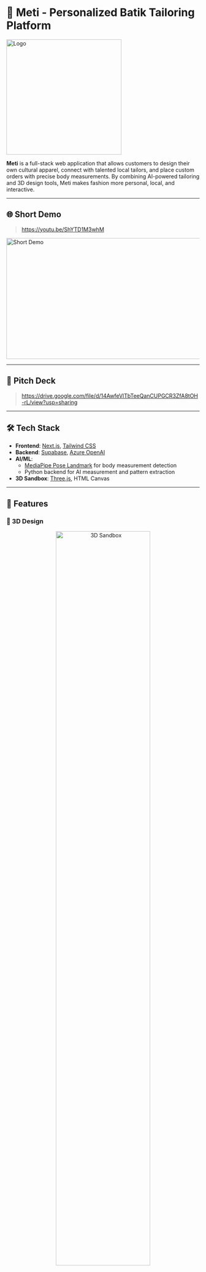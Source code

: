 # 🧵 Meti - Personalized Batik Tailoring Platform

<p align="start">
  <img src="https://znesmqivmcecevioaejc.supabase.co/storage/v1/object/public/meti.storage/dummy/LOGO_text.png" width="300" alt="Logo" />
</p>

**Meti** is a full-stack web application that allows customers to design their own cultural apparel, connect with talented local tailors, and place custom orders with precise body measurements. By combining AI-powered tailoring and 3D design tools, Meti makes fashion more personal, local, and interactive.

---

## 🌐 Short Demo

> https://youtu.be/ShYTD1M3whM

<a href="https://youtu.be/ShYTD1M3whM">
  <img src="https://img.youtube.com/vi/ShYTD1M3whM/0.jpg" alt="Short Demo" width="560" height="315" />
</a>

---

## 📖 Pitch Deck

> https://drive.google.com/file/d/14AwfeVlTbTeeQanCUPGCR3ZfA8tOH-rL/view?usp=sharing

---

## 🛠️ Tech Stack

- **Frontend**: [Next.js](https://nextjs.org/), [Tailwind CSS](https://tailwindcss.com/)
- **Backend**: [Supabase](https://supabase.com/), [Azure OpenAI](https://azure.microsoft.com/en-us/products/ai-services/openai-service/)
- **AI/ML**:
  - [MediaPipe Pose Landmark](https://developers.google.com/mediapipe) for body measurement detection
  - Python backend for AI measurement and pattern extraction
- **3D Sandbox**: [Three.js](https://threejs.org/), HTML Canvas

---

## 📁 Features

### 🧵 3D Design

<p align="center">
  <img src="https://znesmqivmcecevioaejc.supabase.co/storage/v1/object/public/meti.storage/github_gif/2025-07-25%2019-24-09.gif" alt="3D Sandbox" width="70%" />
</p>

- Interactive sandbox to design custom apparel
- Custom Batik pattern editor using **Three.js** and **HTML Canvas**
- Extract dominant colors from uploaded images and customize palette
- **Computer Vision** detects and modifies Batik pattern colors dynamically

---

### 🔐 Authentication

<p style="display: flex; justify-content: left;">
  <img src="https://znesmqivmcecevioaejc.supabase.co/storage/v1/object/public/meti.storage/github_gif/login.jpg" height="300" />
  <img src="https://znesmqivmcecevioaejc.supabase.co/storage/v1/object/public/meti.storage/github_gif/register.jpg" height="300" />
</p>

- Secure user login and registration
- Integrated with Supabase Auth

---

### 💬 Real-Time Chat with Translation

<p align="center">
  <img src="https://znesmqivmcecevioaejc.supabase.co/storage/v1/object/public/meti.storage/github_gif/2025-07-25%2020-17-39.gif" alt="Real-Time Chat" width="70%" />
</p>

- Real-time communication between customers and tailors
- Built-in translation powered by **Azure OpenAI** for multilingual conversations (supports Indonesian dialects)

---

### 🌟 Featured Weavers

<p align="center">
  <img src="https://znesmqivmcecevioaejc.supabase.co/storage/v1/object/public/meti.storage/github_gif/fw.jpg" alt="Featured Weavers" width="70%" />
</p>

- Browse unique Batik patterns from local weavers
- Select patterns to start designing custom T-shirts

---

### 📏 AI Body Measurement

<p align="center">
  <img src="https://znesmqivmcecevioaejc.supabase.co/storage/v1/object/public/meti.storage/github_gif/2025-07-25%2019-28-56.gif" alt="AI Body Measurement" width="70%" />
</p>

- AI-assisted body measurement using **MediaPipe Pose Landmark Detection**
- Requires an object reference (e.g., a 500 Rupiah coin)
- Measurements extracted:
  - Right Arm Length
  - Left Arm Length
  - Shoulder Width
  - Upper Body Height
  - Hip Width

---

### 📦 Orders

<p align="center">
  <img src="https://znesmqivmcecevioaejc.supabase.co/storage/v1/object/public/meti.storage/github_gif/all_orders.jpg" alt="Orders" width="70%" />
  <img src="https://znesmqivmcecevioaejc.supabase.co/storage/v1/object/public/meti.storage/github_gif/order_details.jpg" alt="Orders" width="70%" />
</p>

- Place and manage custom clothing orders
- View real-time order status

---

### 👤 User Profile

<p align="center">
  <img src="https://znesmqivmcecevioaejc.supabase.co/storage/v1/object/public/meti.storage/github_gif/pofile.jpg" alt="User Profile" width="70%" />
</p>

- Manage user information
- Editable profile fields

---

### 🧵 Tailors

<p align="center">
  <img src="https://znesmqivmcecevioaejc.supabase.co/storage/v1/object/public/meti.storage/github_gif/tailors_img.jpg" alt="Tailors Directory" width="70%" />
</p>

- View list of available tailors
- Direct messaging and collaboration with tailors

---

### 🛠️ Tailor Workspace

<p align="center">
  <img src="https://znesmqivmcecevioaejc.supabase.co/storage/v1/object/public/meti.storage/github_gif/2025-07-25%2019-38-29.gif" alt="Tailor Workspace" width="70%" />
</p>

- Tailor dashboard to manage customer designs and orders
- AI-powered Batik pattern extraction from photos
- Convert extracted Batik into editable vector-style design templates

---

### 🏠 Homepage

<p align="center">
  <img src="https://znesmqivmcecevioaejc.supabase.co/storage/v1/object/public/meti.storage/github_gif/home.jpg" alt="Homepage" height="300" />
</p>

- Introduction to Meti
- Featured weavers & community highlights
- Batik gallery & promo banners

---

## 🚀 Getting Started

### 1. Clone the Repository

```bash
git clone https://github.com/F4E12/meti.git
cd meti
```

### 2. Install Dependencies

```bash
npm install
```

### 3. Set up Environment Variables

Create a `.env.local` file and add your keys:

```
NEXT_PUBLIC_SUPABASE_URL=
NEXT_PUBLIC_SUPABASE_ANON_KEY=
AZURE_OPENAI_KEY=
AZURE_OPENAI_ENDPOINT=
```

### 4. Run the App

```bash
npm run dev
```

---

## 🧠 Running the Flask AI API

The AI features are powered by a separate Flask API.

### 📂 Location

The Flask app is located in:

```
AI/APP/
```

### 📦 1. Install Python Dependencies

Make sure you're inside the `AI/APP/` directory:

```bash
cd AI/APP
pip install -r requirements.txt
```

### ▶️ 2. Run the API Server

Start the Flask app:

```bash
python app.py
```

By default, it runs at:

```
http://127.0.0.1:5000
```

Make sure this backend is running when using the main application, especially for all AI services.

---

## 🤝 Contributing

Contributions are welcome! Please fork the repo and create a pull request.

---
